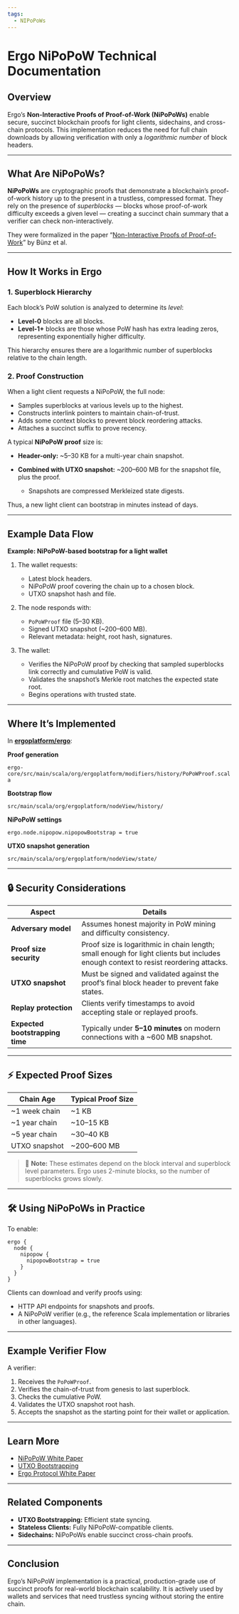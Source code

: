 ```yaml
---
tags:
  - NIPoPoWs
---
```

# Ergo NiPoPoW Technical Documentation

## Overview

Ergo’s **Non-Interactive Proofs of Proof-of-Work (NiPoPoWs)** enable secure, succinct blockchain proofs for light clients, sidechains, and cross-chain protocols. This implementation reduces the need for full chain downloads by allowing verification with only a *logarithmic number* of block headers.

---

## What Are NiPoPoWs?

**NiPoPoWs** are cryptographic proofs that demonstrate a blockchain’s proof-of-work history up to the present in a trustless, compressed format. They rely on the presence of *superblocks* — blocks whose proof-of-work difficulty exceeds a given level — creating a succinct chain summary that a verifier can check non-interactively.

They were formalized in the paper “[Non-Interactive Proofs of Proof-of-Work](https://eprint.iacr.org/2017/963.pdf)” by Bünz et al.

---

## How It Works in Ergo

### 1. **Superblock Hierarchy**

Each block’s PoW solution is analyzed to determine its *level*:

* **Level-0** blocks are all blocks.
* **Level-1+** blocks are those whose PoW hash has extra leading zeros, representing exponentially higher difficulty.

This hierarchy ensures there are a logarithmic number of superblocks relative to the chain length.

### 2. **Proof Construction**

When a light client requests a NiPoPoW, the full node:

* Samples superblocks at various levels up to the highest.
* Constructs interlink pointers to maintain chain-of-trust.
* Adds some context blocks to prevent block reordering attacks.
* Attaches a succinct suffix to prove recency.

A typical **NiPoPoW proof** size is:

* **Header-only:** \~5–30 KB for a multi-year chain snapshot.
* **Combined with UTXO snapshot:** \~200–600 MB for the snapshot file, plus the proof.

  * Snapshots are compressed Merkleized state digests.

Thus, a new light client can bootstrap in minutes instead of days.

---

## Example Data Flow

**Example: NiPoPoW-based bootstrap for a light wallet**

1. The wallet requests:

      * Latest block headers.
      * NiPoPoW proof covering the chain up to a chosen block.
      * UTXO snapshot hash and file.

2. The node responds with:

      * `PoPoWProof` file (5–30 KB).
      * Signed UTXO snapshot (\~200–600 MB).
      * Relevant metadata: height, root hash, signatures.

3. The wallet:

      * Verifies the NiPoPoW proof by checking that sampled superblocks link correctly and cumulative PoW is valid.
      * Validates the snapshot’s Merkle root matches the expected state root.
      * Begins operations with trusted state.

---

## Where It’s Implemented

In [**ergoplatform/ergo**](https://github.com/ergoplatform/ergo):

**Proof generation**

`ergo-core/src/main/scala/org/ergoplatform/modifiers/history/PoPoWProof.scala`

 **Bootstrap flow**

`src/main/scala/org/ergoplatform/nodeView/history/`
  
**NiPoPoW settings**

```hocon
ergo.node.nipopow.nipopowBootstrap = true
```

**UTXO snapshot generation**

`src/main/scala/org/ergoplatform/nodeView/state/`

---

## 🔒 Security Considerations

| Aspect                          | Details                                                                                                                             |
| ------------------------------- | ----------------------------------------------------------------------------------------------------------------------------------- |
| **Adversary model**             | Assumes honest majority in PoW mining and difficulty consistency.                                                                   |
| **Proof size security**         | Proof size is logarithmic in chain length; small enough for light clients but includes enough context to resist reordering attacks. |
| **UTXO snapshot**               | Must be signed and validated against the proof’s final block header to prevent fake states.                                         |
| **Replay protection**           | Clients verify timestamps to avoid accepting stale or replayed proofs.                                                              |
| **Expected bootstrapping time** | Typically under **5–10 minutes** on modern connections with a \~600 MB snapshot.                                                    |

---

## ⚡ Expected Proof Sizes

| Chain Age      | Typical Proof Size |
| -------------- | ------------------ |
| \~1 week chain | \~1 KB             |
| \~1 year chain | \~10–15 KB         |
| \~5 year chain | \~30–40 KB         |
| UTXO snapshot  | \~200–600 MB       |

> 📝 **Note:** These estimates depend on the block interval and superblock level parameters. Ergo uses 2-minute blocks, so the number of superblocks grows slowly.

---

## 🛠️ Using NiPoPoWs in Practice

To enable:

```hocon
ergo {
  node {
    nipopow {
      nipopowBootstrap = true
    }
  }
}
```

Clients can download and verify proofs using:

* HTTP API endpoints for snapshots and proofs.
* A NiPoPoW verifier (e.g., the reference Scala implementation or libraries in other languages).

---

## Example Verifier Flow

A verifier:

1. Receives the `PoPoWProof`.
2. Verifies the chain-of-trust from genesis to last superblock.
3. Checks the cumulative PoW.
4. Validates the UTXO snapshot root hash.
5. Accepts the snapshot as the starting point for their wallet or application.

---

## Learn More

* [NiPoPoW White Paper](https://eprint.iacr.org/2017/963.pdf)
* [UTXO Bootstrapping](https://docs.ergoplatform.com/node/utxo-bootstrapping/)
* [Ergo Protocol White Paper](https://ergoplatform.org/docs/whitepaper.pdf)

---

## Related Components

* **UTXO Bootstrapping:** Efficient state syncing.
* **Stateless Clients:** Fully NiPoPoW-compatible clients.
* **Sidechains:** NiPoPoWs enable succinct cross-chain proofs.

---

## Conclusion

Ergo’s NiPoPoW implementation is a practical, production-grade use of succinct proofs for real-world blockchain scalability. It is actively used by wallets and services that need trustless syncing without storing the entire chain.
